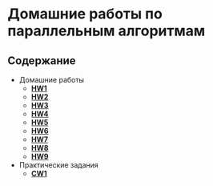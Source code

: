 # Домашние работы по параллельным алгоритмам

## Содержание

* Домашние работы
    * [**HW1**](./HW1/README.md)
    * [**HW2**](./HW2/README.md)
    * [**HW3**](./HW3/README.md)
    * [**HW4**](./HW4/README.md)
    * [**HW5**](./HW5/README.md)
    * [**HW6**](./HW6/README.md)
    * [**HW7**](./HW7/README.md)
    * [**HW8**](./HW8/README.md)
    * [**HW9**](./HW9/README.md)
* Практические задания
    * [**CW1**](./CW1/README.md)
